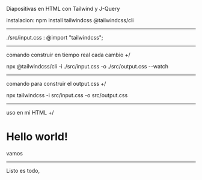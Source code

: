 Diapositivas en HTML con Tailwind y J-Query

instalacion:
npm install tailwindcss @tailwindcss/cli

----------------------------------------------------------------------

./src/input.css :
@import "tailwindcss";

----------------------------------------------------------------------

comando construir en tiempo real cada cambio +/

npx @tailwindcss/cli -i ./src/input.css -o ./src/output.css --watch

----------------------------------------------------------------------

comando para construir el output.css +/

npx tailwindcss -i src/input.css -o src/output.css

----------------------------------------------------------------------

uso en mi HTML +/

<!DOCTYPE html>
<html lang="es">

<head>
    <meta charset="UTF-8">
    <meta name="viewport" content="width=device-width, initial-scale=1.0">
    <title>Inicio</title>
    <link href="./src/output.css" rel="stylesheet">
</head>

<body>
    <h1 class="text-3xl font-bold underline">
        Hello world!
    </h1>
    <p class="bg-red-600">vamos</p>
</body>

</html>

----------------------------------------------------------------------

Listo es todo, 